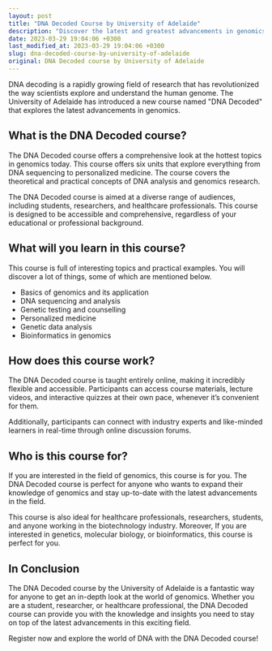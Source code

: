 ```yaml
---
layout: post
title: "DNA Decoded Course by University of Adelaide"
description: "Discover the latest and greatest advancements in genomics with the DNA Decoded Course by the University of Adelaide. Learn about the cutting-edge techniques and technologies that are driving our understanding of the human genome."
date: 2023-03-29 19:04:06 +0300
last_modified_at: 2023-03-29 19:04:06 +0300
slug: dna-decoded-course-by-university-of-adelaide
original: DNA Decoded course by University of Adelaide
---
```


DNA decoding is a rapidly growing field of research that has revolutionized the way scientists explore and understand the human genome. The University of Adelaide has introduced a new course named "DNA Decoded" that explores the latest advancements in genomics.

## What is the DNA Decoded course?

The DNA Decoded course offers a comprehensive look at the hottest topics in genomics today. This course offers six units that explore everything from DNA sequencing to personalized medicine. The course covers the theoretical and practical concepts of DNA analysis and genomics research. 

 The DNA Decoded course is aimed at a diverse range of audiences, including students, researchers, and healthcare professionals. This course is designed to be accessible and comprehensive, regardless of your educational or professional background.

## What will you learn in this course?

This course is full of interesting topics and practical examples. You will discover a lot of things, some of which are mentioned below.
- Basics of genomics and its application
- DNA sequencing and analysis
- Genetic testing and counselling
- Personalized medicine
- Genetic data analysis
- Bioinformatics in genomics

## How does this course work?

The DNA Decoded course is taught entirely online, making it incredibly flexible and accessible. Participants can access course materials, lecture videos, and interactive quizzes at their own pace, whenever it’s convenient for them.

Additionally, participants can connect with industry experts and like-minded learners in real-time through online discussion forums.

## Who is this course for?

If you are interested in the field of genomics, this course is for you. The DNA Decoded course is perfect for anyone who wants to expand their knowledge of genomics and stay up-to-date with the latest advancements in the field.

This course is also ideal for healthcare professionals, researchers, students, and anyone working in the biotechnology industry. Moreover, If you are interested in genetics, molecular biology, or bioinformatics, this course is perfect for you.

## In Conclusion

The DNA Decoded course by the University of Adelaide is a fantastic way for anyone to get an in-depth look at the world of genomics. Whether you are a student, researcher, or healthcare professional, the DNA Decoded course can provide you with the knowledge and insights you need to stay on top of the latest advancements in this exciting field.

Register now and explore the world of DNA with the DNA Decoded course!